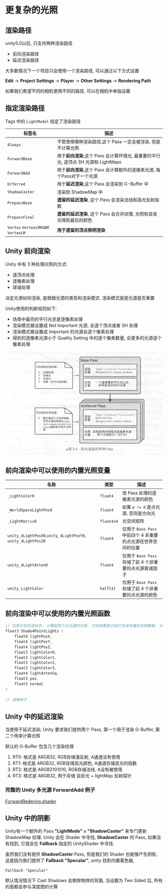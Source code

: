 # 更复杂的光照

## 渲染路径

unity5.0以后, 只支持两种渲染路径

* 前向渲染路径
* 延迟渲染路径

大多数情况下一个项目只会使用一个渲染路径, 可以通过以下方式设置

**Edit** -> **Project Settings** -> **Player** -> **Other Settings** -> **Rendering Path**

如果我们希望不同的相机使用不同的路径, 可以在相机中单独设置

## 指定渲染路径

Tags 中的 `LightModel` 指定了渲染路径

| 标签名                             | 描述                                                         |
| ---------------------------------- | ------------------------------------------------------------ |
| `Always`                           | 不管使用哪种渲染路径,这个 Pass 一定会被渲染, 但是不计算光照  |
| `ForwardBase`                      | 用于**前向渲染**,这个 Pass 会计算环境光, 最重要的平行光, 逐顶点 SH 光源和 LightMaps |
| `ForwardAdd`                       | 用于**前向渲染**,这个 Pass 会计算额外的逐像素光源, 每个Pass对于一个光源 |
| `Drferred`                         | 用于**延迟渲染**,这个 Pass 会渲染到 G-Buffer 中              |
| `ShadowCaster`                     | 渲染到 ShadowMap 中                                          |
| `PrepassBase`                      | **遗留的延迟渲染**, 这个 Pass 会渲染法线和高光反射指数       |
| `PrepassFinal`                     | **遗留的延迟渲染**, 这个 Pass 会合并纹理, 光照和自发光得到最后的颜色 |
| `Vertex` `VertexLMRGBM` `VertexLM` | **用于遗留的顶点照明渲染**                                   |

## Unity 前向渲染

Unity 中有 3 种处理光照的方式:

* 逐顶点处理
* 逐像素处理
* 球谐处理

决定光源如何渲染, 是根据光源的类型和渲染模式. 渲染模式就是光源是否重要

Unity使用的判断规则如下:

* 场景中最亮的平行光总是逐像素处理
* 渲染模式被设置成 Not Important 光源, 会逐个顶点或者 SH 处理
* 渲染模式被设置成 Important 的光源会逐个像素处理
* 得到的逐像素光源小于 Quality Setting 中的逐个像素数量, 会更多的光源逐个像素处理

![image-20220718132916807](image-20220718132916807.png)

## 前向渲染中可以使用的内置光照变量

| 名称                                                         | 类型       | 描述                                                         |
| ------------------------------------------------------------ | ---------- | ------------------------------------------------------------ |
| `_LightColor0`                                               | `float4`   | 改 Pass 处理的逐像素光源的颜色                               |
| `_WorldSpaceLightPos0`                                       | `float4`   | 如果 `w != 0` 是点光源, 否则是方向光                         |
| `_LightMatrix0`                                              | `float4x4` | 光空间矩阵                                                   |
| `unity_4LightPosX0`,`unity_4LightPosY0`, `unity_4LightPosZ0` | `float4`   | 仅用于 `Base Pass` 中前四个 4 非重要的点光源在世界空间的位置 |
| `unity_4LightAtten0`                                         | `float4`   | 仅用于 `Base Pass` 存储了前 4 个非重要的点光源衰减因子       |
| `unity_LightColor`                                           | `half[4]`  | 仅用于 `Base Pass` 存储了前 4 个非重要的点光源的颜色         |

## 前向渲染中可以使用的内置光照函数

```cc
// 仅用于前向渲染中. 计算前四个点光源的光照, 它的参数是已经打包进矢量的光照数据. 分别是
float3 Shade4PointLights (
    float4 lightPosX, 
    float4 lightPosY, 
    float4 lightPosZ,
    float3 lightColor0, 
    float3 lightColor1, 
    float3 lightColor2, 
    float3 lightColor3,
    float4 lightAttenSq,
    float3 pos, 
    float3 normal
)
    
// 调用例子

```

## Unity 中的延迟渲染

当使用于延迟渲染; Unity 要求我们提供两个 Pass, 第一个用于渲染 G-Buffer, 第二个用来计算光照

默认的 G-Buffer 包含几个渲染纹理

1. RT0: 格式是 ARGB32, RGB存储漫反射, A通道没有使用
2. RT1: 格式是 ARGB32, RGB存储高光颜色, A通道存储高光的指数
3. RT2: 格式是 ARGB2101010, RGB存储法线, A没有被使用
4. RT3: 格式是 ARGB32, 用于存储 自反光 + lightMap 反射探针





### 完整的 Unity 多光源 ForwardAdd 例子

 [ForwardRedering.shader](ForwardRedering.shader) 



## Unity 中的阴影

Unity有一个额外的 Pass **"LightMode" = "ShadowCaster"** 来专门更新 ShadowMap 纹理. Unity 会在 Shader 中寻找, **ShadowCaster** 的 Pass, 如果没有找到, 它就会在 **Fallback** 指定的 UnityShader 中寻找.



虽然我们没有提供 **ShadowCaster** Pass, 但是我们的 Shader 也能够产生阴影, 这是因为我们提供了 **Fallback "Specalar"**, unity 找到内置着色器, 

```Shader
Fallback "Specular"
```

默认情况情况下 Cast Shadows 会剔除物体的背面, 当设置为 Two Sided 后, 所有的面都会参与深度图的计算

